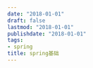 ```yaml
---
date: "2018-01-01"
draft: false
lastmod: "2018-01-01"
publishdate: "2018-01-01"
tags:
- spring
title: spring基础
---
```

# 